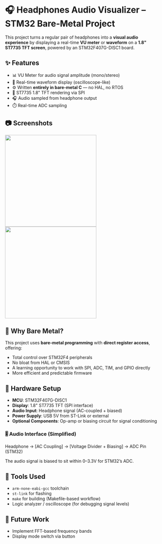 # 🎧 Headphones Audio Visualizer – STM32 Bare-Metal Project

This project turns a regular pair of headphones into a **visual audio experience** by displaying a real-time **VU meter** or **waveform** on a **1.8" ST7735 TFT screen**, powered by an STM32F407G-DISC1 board.

## ✨ Features

- 📊 VU Meter for audio signal amplitude (mono/stereo)
- 🌊 Real-time waveform display (oscilloscope-like)
- ⚙️ Written **entirely in bare-metal C** — no HAL, no RTOS
- 🎨 ST7735 1.8" TFT rendering via SPI
- 🎧 Audio sampled from headphone output
- ⏱️ Real-time ADC sampling

## 📷 Screenshots

<p float="left">
  <img src="images/vu_meter.jpg" width="300" />
  <img src="images/waveform.jpg" width="300" />
</p>

## 🧠 Why Bare Metal?

This project uses **bare-metal programming** with **direct register access**, offering:
- Total control over STM32F4 peripherals
- No bloat from HAL or CMSIS
- A learning opportunity to work with SPI, ADC, TIM, and GPIO directly
- More efficient and predictable firmware

## 🔧 Hardware Setup

- **MCU**: STM32F407G-DISC1  
- **Display**: 1.8" ST7735 TFT (SPI interface)  
- **Audio Input**: Headphone signal (AC-coupled + biased)  
- **Power Supply**: USB 5V from ST-Link or external  
- **Optional Components**: Op-amp or biasing circuit for signal conditioning

### 🎚️ Audio Interface (Simplified)

Headphone → [AC Coupling] → [Voltage Divider + Biasing] → ADC Pin (STM32)

The audio signal is biased to sit within 0–3.3V for STM32’s ADC.

## 🧰 Tools Used

- `arm-none-eabi-gcc` toolchain
- `st-link` for flashing
- `make` for building (Makefile-based workflow)
- Logic analyzer / oscilloscope (for debugging signal levels)

## 🚧 Future Work
- Implement FFT-based frequency bands
- Display mode switch via button
